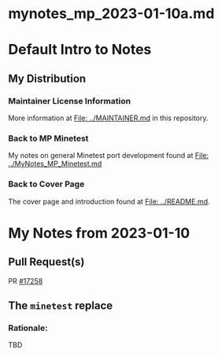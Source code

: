 mynotes_mp_2023-01-10a.md
=========================

# Default Intro to Notes
## My Distribution
### Maintainer License Information

More information at [File: ../MAINTAINER.md](../MAINTAINER.md) in this repository.

### Back to MP Minetest

My notes on general Minetest port development found at
[File: ../MyNotes_MP_Minetest.md](../mynotes_mp_minetest.md)

### Back to Cover Page

The cover page and introduction found at [File: ../README.md](../README.md).


My Notes from 2023-01-10
========================

## Pull Request(s)

PR [#17258](https://github.com/macports/macports-ports/pull/17258)

## The `minetest` replace
### Rationale:

TBD

